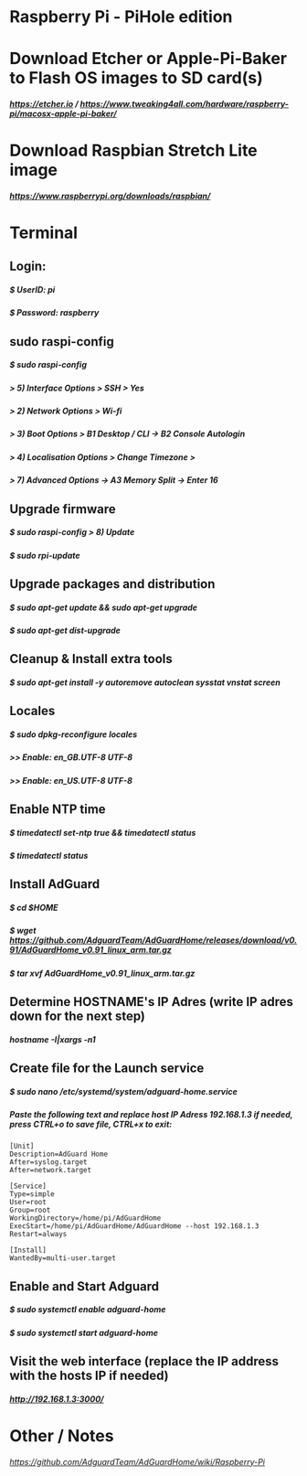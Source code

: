 # Raspberry Pi - PiHole edition

# Download Etcher or Apple-Pi-Baker to Flash OS images to SD card(s)
##### https://etcher.io / https://www.tweaking4all.com/hardware/raspberry-pi/macosx-apple-pi-baker/

# Download Raspbian Stretch Lite image
##### https://www.raspberrypi.org/downloads/raspbian/

# Terminal
## Login:
##### $ UserID: pi
##### $ Password: raspberry

## sudo raspi-config
##### $ sudo raspi-config
##### > 5) Interface Options > SSH > Yes
##### > 2) Network Options > Wi-fi
##### > 3) Boot Options > B1 Desktop / CLI -> B2 Console Autologin
##### > 4) Localisation Options > Change Timezone > 
##### > 7) Advanced Options -> A3 Memory Split -> Enter 16

## Upgrade firmware
##### $ sudo raspi-config > 8) Update
##### $ sudo rpi-update

## Upgrade packages and distribution
##### $ sudo apt-get update && sudo apt-get upgrade
##### $ sudo apt-get dist-upgrade

## Cleanup & Install extra tools
##### $ sudo apt-get install -y autoremove autoclean sysstat vnstat screen

## Locales
##### $ sudo dpkg-reconfigure locales
##### >> Enable: en_GB.UTF-8 UTF-8
##### >> Enable: en_US.UTF-8 UTF-8

## Enable NTP time
##### $ timedatectl set-ntp true && timedatectl status
##### $ timedatectl status

## Install AdGuard
##### $ cd $HOME
##### $ wget https://github.com/AdguardTeam/AdGuardHome/releases/download/v0.91/AdGuardHome_v0.91_linux_arm.tar.gz
##### $ tar xvf AdGuardHome_v0.91_linux_arm.tar.gz

## Determine HOSTNAME's IP Adres (write IP adres down for the next step)
##### hostname -I|xargs -n1

## Create file for the Launch service
##### $ sudo nano /etc/systemd/system/adguard-home.service
##### Paste the following text and replace host IP Adress 192.168.1.3 if needed, press CTRL+o to save file, CTRL+x to exit:
```
[Unit]
Description=AdGuard Home
After=syslog.target
After=network.target

[Service]
Type=simple
User=root
Group=root
WorkingDirectory=/home/pi/AdGuardHome
ExecStart=/home/pi/AdGuardHome/AdGuardHome --host 192.168.1.3
Restart=always

[Install]
WantedBy=multi-user.target
```

## Enable and Start Adguard
##### $ sudo systemctl enable adguard-home
##### $ sudo systemctl start adguard-home

## Visit the web interface (replace the IP address with the hosts IP if needed)
##### http://192.168.1.3:3000/

# Other / Notes
###### https://github.com/AdguardTeam/AdGuardHome/wiki/Raspberry-Pi

